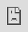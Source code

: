```yaml
---
layout: single
title: "Projectile Prediction: Part 1"
excerpt: An exploration of the theory behind projectile prediction.
header:
    teaser: /assets/images/per-post/projectile-prediction-1/projectile-prediction-1-teaser.png
author: Meta
last_modified_at: 2025-07-25
---
```


Part 1 of a series exploring and implementing projectile prediction for multiplayer games. This part breaks down the theory behind projectile prediction, some approaches to implementing it, and a short overview of the version we'll be breaking down, starting in part 2, using Unreal Engine and (optionally) the Gameplay Ability System.

The code used for this series can be found on [Unreal Engine's Learning site](https://dev.epicgames.com/community/learning/tutorials/LZ66).
{: .notice--info}

## Introduction

Client-side prediction is a crucial component of making real-time online games feel responsive. It's commonly used for things like character movement, abilities, and visuals to conceal the effects of latency, and provide a more fair experience for players with volatile network conditions.

I'm assuming you know how client-side prediction works if you're reading this. If not, [this video provides a good overview of the topic.](https://www.youtube.com/watch?v=2Xl0oaTKBXo)
{: .notice--info}

One core feature of client-side prediction, present in most modern multiplayer games, is **projectile prediction**.

Projectile prediction is the client-side prediction performed when a client fires a projectile (a rocket launcher, a grenade, etc.). When the player presses the "fire" input, we want to instantly spawn and simulate the projectile for them, to keep the game feeling responsive.

For disambiguation, the term "projectile prediction" can also refer to the indicators that appear when players are preparing to throw or shoot something, showing them the trajectory in which their projectile will travel. This is a separate, unrelated topic that we aren't covering here.
{: .notice--info}

In this series, we'll examine the theory behind projectile prediction, and break down a highly configurable implementation of projectile prediction that mitigates latency and improves responsiveness, without sacrificing fairness:

<iframe width="560" height="315" src="https://www.youtube.com/embed/x0ld1QDUcqY?autoplay=1&color=white&controls=0&modestbranding=1&mute=1&rel=0&loop=1&playlist=x0ld1QDUcqY" frameborder="0" allow="accelerometer; autoplay; encrypted-media; gyroscope; picture-in-picture; fullscreen"  style="position: absolute; top: 0px; left: 0px; width: 100%; height: 100%;"></iframe>

In this section, we're looking at some approaches to implementing projectile prediction. In parts 2 and 3, we'll walk through creating a Gameplay Ability System **ability task** to predictively spawn projectiles. And in part 4, we'll look at an implementation of a base projectile actor class, breaking down its features and reconciliation techniques (since a step-by-step coding walkthrough wouldn't be practical, given the length of the code for that class).

## Possible Approaches

Unfortunately, projectile prediction ends up being a lot more complex than predicting simple actions (like ray-tracing a gunshot or triggering a particle effect): projectiles are _tangible actors_; they may have complex hit detection, physics simulations, and a myriad of potential side effects that can be triggered during their lifespan (like an explosion when landing). If we were to simply spawn the client's version of the projectile instantly, we would quickly discover synchronization issues and visual discrepancies (which we'll see later on).

Like most things in game development, there's no universal solution to this problem. Different games implement client-side prediction in a different way, specifically suited to the needs of the project. So let's start by looking at some possible approaches.

### No Prediction

Just to get a baseline, let's look at what our projectile would look like without any prediction at all.

![Prediction diagram: no prediction]({{ '/' | absolute_url }}/assets/images/per-post/projectile-prediction-1/visualization-no-prediction.png){: .align-center}

In this situation, when the player presses the "fire" button, they send a message to the server, asking it to spawn the projectile. Once the projectile is spawned on the server, it's replicated back to clients.

In this diagram, the distance between the mannequin and the first projectile represents where the projectile appears locally, relative to its actual spawn location. On the server, the projectile appears at its proper location, right in front of the player, as soon as it's spawned. But because it takes time to replicate the projectile back to clients, the projectile will appear _ahead_ of its spawn location, since it's been traveling in the time it takes to replicate (the exact distance will be $$({client \: ping} / 2) \cdot {projectile \: velocity}$$).

Already, we can see two big problems. First: the projectile is spawned a considerable amount of time _after_ the player presses the input, since it takes time for the input request to reach the server. For clients playing with `60ms` of ping (round-trip time), it will take `30ms` for a projectile to spawn on the server, and _another_ `30ms` for that projectile to appear on the client. Second: projectiles appear a noticeable distance ahead of where they're supposed to be, on both the local and remote clients. If a projectile is traveling `100m/s`, it will appear `3m` ahead of where it should on clients with `60ms` of ping.

When I say "local" and "remote," I'm referring to the perspective of the projectile, not the server. So the "local client" is the client that fired and owns the projectile, while the "remote clients" are any of the other clients connected to the server. 
{: .notice--info}

### Fake Projectile

To solve these problems, a good place to start is conventional client-side prediction methods: performing the action instantly locally, and reconciling later on if necessary. To do this, when we press our input, we can spawn a "fake" projectile locally that instantly starts traveling.

![Prediction diagram: fake projectile only]({{ '/' | absolute_url }}/assets/images/per-post/projectile-prediction-1/visualization-fake-proj.png){: .align-center}

This presents a new issue, however: because we're spawning the fake projectile _before_ the real projectile, it will now be _ahead_ of it. This desynchronization can result in jarring visual discrepancies: the client's fake projectile will hit its target before the real projectile does, or it may hit something that the real projectile missed, or vice versa.

### Fake Projectile with Synchronization

To fix our synchronization issues, after spawning the fake projectile, we could try to synchronize it with the real one once it's been replicated. There are actually two different ways to implement this particular solution.

The first solution is to simply teleport the fake projectile to the real projectile's location once it's replicated.

![Prediction diagram: fake projectile with instant sync]({{ '/' | absolute_url }}/assets/images/per-post/projectile-prediction-1/visualization-fake-proj-sync-instant.png){: .align-center}

This is how _Unreal Tournament_ handles projectile prediction. You can see how they implement it [here](https://github.com/JimmieKJ/unrealTournament/blob/clean-master/UnrealTournament/Source/UnrealTournament/Public/UTProjectile.h).
{: .notice--info}

The downside of this is that the projectile will visibly "jump" backwards in time, since we're switching between projectiles that are in two different locations. However, projectiles are usually so small and travel at such high speeds that this jump isn't noticeable—especially amidst the action of a fast-paced game.

An alternative solution is to smoothly synchronize the projectiles over time by lerping the fake projectile towards the real one.

![Prediction diagram: fake projectile with lerped sync]({{ '/' | absolute_url }}/assets/images/per-post/projectile-prediction-1/visualization-fake-proj-sync-lerp.png){: .align-center}

This creates a smoother visual, but if the projectile hits something shortly after being fired, it may not have had enough time to fully synchronize yet. Though, in practice, it's highly likely that both the fake and real projectile will end up hitting that same target in this situation, even if they haven't fully synchronized yet.

Both of these solutions are perfectly viable (our implementation uses the latter), and they help solve both of our problems (at least, for the local client; we'll get to fixing remote clients later). However, there's another major issue that might be difficult to notice just from these diagrams, and it has to do with both responsiveness _and_ fairness.

We mentioned that our predicted projectile is a "fake": it doesn't actually damage enemies or have any effect on gameplay; that's still the responsibility of the server's projectile.

What that means is that, since the server's projectile is the one actually performing hit detection, players with lower latency will still have an advantage, because their projectiles will be spawned on the server faster and be closer to their _desired_ shot. This is another issue that we should account for.

### Fast-Forwarding

Ideally, for maximum responsiveness _and_ fairness, the real projectile should be as accurate to the fake projectile as possible, since the fake projectile represents what the client actually wanted to fire. To do this, we can actually "fast-forward" (a.k.a. "forward-predict") the server's projectile, so that it appears where it _would_ be if it had been fired instantly by the client.

![Prediction diagram: fast-forwarding]({{ '/' | absolute_url }}/assets/images/per-post/projectile-prediction-1/visualization-forwarding.png){: .align-center}

This—combined with our fake projectile—essentially mitigates latency from the equation _completely_, which is great. However, you might realize that this presents yet another problem: fairness for _other_ players. If a client is playing with `200ms` of ping, on the server, their `100m/s` projectile will be fast-forwarded `10m` ahead of where it spawned, and, on other clients, will appear `20m` ahead of where it spawned. That means that if a player is any less than `20m` away (a considerable distance), they'll never even _see_ the projectile, because it will hit them before it even appears on their screen.

In addition to being visually jarring, this just isn't fair to other players.

### Partial Fast-Forwarding

To help keep things fair, instead of completely fast-forwarding the projectile to where it should be on the client, we can instead fast-forward it only partially. By measuring the client's latency, we can fast-forward it just enough such that it appears somewhere between where the local client "wants" it (e.g. some `10m` ahead), and where the server "wants" it (right in front of the player).

Placing the projectile closer to where the local client wants it favors the player; placing it closer to where the server wants it favors _other_ players. So, for a good compromise, we could place it about halfway between where the client and server want it (which, granted, this diagram doesn't do a great job at showing):

![Prediction diagram: partial fast-forwarding]({{ '/' | absolute_url }}/assets/images/per-post/projectile-prediction-1/visualization-forwarding-partial.png){: .align-center}

To prevent the projectile from ever fast-forwarding an extreme distance, we should also place a limit on how far we can forward-predict the projectile.
{: .notice--info}

### Partial Fast-Forwarding with Synchronization

Since we're only partially fast-forwarding the projectile now, it won't appear exactly where the fake projectile is anymore. We can bring back our synchronization techniques to make sure both projectiles look the same.

![Prediction diagram: partial fast-forwarding with lerping synchronization]({{ '/' | absolute_url }}/assets/images/per-post/projectile-prediction-1/visualization-forwarding-partial-w-sync.png){: .align-center}

Now, our projectiles look good on both the server and the local client, but they still look bad on remote clients due to replication time and forward-prediction. How can we fix this, without sacrificing our prediction?

### Partial Fast-Forwarding with Synchronization and Resimulation

To make projectiles look good on _remote_ clients too, we can simply _resimulate_ them locally.

When the projectile is initially replicated to a remote client, we can _rewind_ it, _back_ to its spawn location, then _replay_ its trajectory.

![Prediction diagram: partial fast-forwarding with lerping synchronization and remote resimulation]({{ '/' | absolute_url }}/assets/images/per-post/projectile-prediction-1/visualization-forwarding-partial-w-sync-and-resim.png){: .align-center}

You might think that this will cause synchronization issues, since the remote client's projectile is now behind the real one. However, in practice, this isn't really the case. Because of replication time, the projectile will _already_ be behind. For example, if we trigger some explosion VFX with an RPC when the server's projectile hits something, it will take `30ms` (assuming `60ms` of ping) for that explosion to appear on remote clients. When that `30ms` ends, our projectile will likely have already _caught up_ to where it exploded on the server.

## Solution

Each of these approaches is a decent model for a projectile prediction system. Some are better than others, but they all have pros and cons, and you can probably find examples of each in various games.

In the subsequent parts of this series, we'll walk through and examine the implementation of our own projectile prediction system using Unreal Engine and the Gameplay Ability System, originally created for the game [_Cloud Crashers_](https://store.steampowered.com/app/2995940/Cloud_Crashers/). This solution uses the latter of the above models: _Partial Fast-Forwarding with Synchronization and Resimulation_, but it's highly configurable, and should be well-suited for a wide range of projects. And, of course, you can modify it to your needs.

We only use the Gameplay Ability System so we can hook into its prediction system to spawn our projectiles. If your project doesn't use GAS, you can still use this system; you'll just have to spawn the projectiles your own way.
{: .notice--info}

Before we dive in, let's look at an overview of how this system will work, and recap how our prediction model will operate.

### Spawning

To spawn our projectiles, we use the Gameplay Ability System to predictively spawn a "fake" projectile on the local client, spawn the real projectile on the server, and link the two together so they can be synchronized. The next two sections of this series consist of a step-by-step walkthrough to implementing this code.

We use GAS so we can hook into its built-in prediction system. We spawn projectiles inside gameplay abilities so that if our ability is rejected by the server, we can reconcile the missed prediction by destroying our fake projectile. We handle other prediction logic on our own; we just use GAS to predict the actual spawning of the projectile. We also leverage GAS's "target data" replication system to link our projectiles together.

If you have a game complex enough to necessitate projectile prediction, you're likely already using GAS as your gameplay framework.
{: .notice--info}

### Initialization

On the server, when our real projectile is spawned, it's forward-predicted to about halfway between where it was spawned on the server and where it would be on the client that fired it (i.e. halfway between where _it_ spawned and where the fake projectile _currently_ is).

On remote clients, when the real projectile is replicated, it's rewound to its spawn location and resimulated.

### Projectile Logic

All projectiles derive from a base `AProjectile` actor class. This class uses a projectile movement component for its physics simulation, and use two different collision shapes for hit detection: one to detect hits against the environment, and one to detect hits against targets (e.g. enemy players).

It's important to note that projectile movement is _not_ replicated, because projectile movement replication tends to look horrible, even at high net update frequencies. Instead, each machine simulates the projectile's movement locally, which is why our reconciliation is so important: we have to make sure that each projectile spawns, travels, and lands the exact same way.

Our base projectile class is highly configurable. It has various configurable properties to control how the projectile is predicted (e.g. whether the fake projectile should predict visual effects, or if it should wait for the real projectile's effects), in addition to how the projectile appears and moves. It also has configurable VFX and SFX that can be triggered predictively or authoritatively.

### Synchronization & Reconciliation

As the projectiles travel, they're synchronized and reconciled to ensure that their local simulation always looks and behaves the same on all machines.

On the local client, once the real projectile is replicated from the server, the fake projectile is lerped towards it over time until both projectiles are synchronized.

When any projectile hits a terminal event (i.e. hitting a target, which triggers its destruction), several reconciliation techniques are used to ensure that that event occurs the exact same way across all machines. E.g. if the fake projectile hits something that the real projectile missed, we ignore the hit, and keep simulating until the real projectile hits something; if the real projectile hits something that the fake projectile missed, the fake projectile jumps to where the real projectile landed; etc.

## What's Next?

Now that we understand our desired model for projectile prediction and have an overview of how we implement it, let's start by implementing the gameplay ability task that handles spawning the fake and real projectiles.
